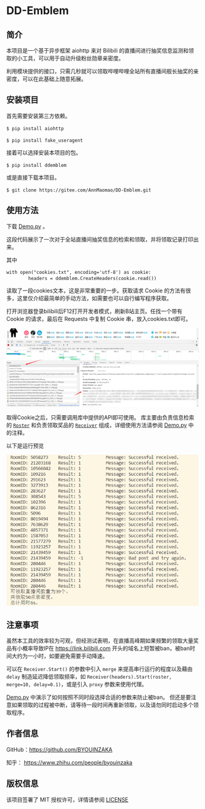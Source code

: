 <!--
 * @Author: Hata
 * @Date: 2020-03-28 01:08:54
 * @LastEditors: Hata
 * @LastEditTime: 2020-05-22 13:14:03
 * @FilePath: \DD-Emblem\README.md
 * @Description: 
--> 
# DD-Emblem

## 简介

本项目是一个基于异步框架 aiohttp 来对 Bilibili 的直播间进行抽奖信息监测和领取的小工具，可以用于自动升级粉丝勋章亲密度。

利用模块提供的接口，只需几秒就可以领取哔哩哔哩全站所有直播间舰长抽奖的亲密度，可以在此基础上随意拓展。 
## 安装项目
首先需要安装第三方依赖。

`$ pip install aiohttp`

`$ pip install fake_useragent`

接着可以选择安装本项目的包。

`$ pip install ddemblem`

或是直接下载本项目。

`$ git clone https://gitee.com/AnnMaomao/DD-Emblem.git`

## 使用方法

下载 [Demo.py](https://gitee.com/AnnMaomao/DD-Emblem/blob/master/Demo.py) 。

这段代码展示了一次对于全站直播间抽奖信息的检索和领取，并将领取记录打印出来。

其中
```
with open("cookies.txt", encoding='utf-8') as cookie:
        headers = ddemblem.CreateHeaders(cookie.read())
```
读取了一段cookies文本，这是非常重要的一步。获取请求 Cookie 的方法有很多，这里仅介绍最简单的手动方法，如需要也可以自行编写程序获取。

打开浏览器登录bilibili后F12打开开发者模式，刷新B站主页。任找一个带有 Cookie 的请求，最后在 Requests 中复制 Cookie 串，放入cookies.txt即可。

![获取Cookie示例](pic\cookie_exp.png)

取得Cookie之后，只需要调用库中提供的API即可使用。
库主要由负责信息检索的 [`Roster`](https://github.com/BYOUINZAKA/DD-Emblem/blob/2e289bfb405748a60e0025704639122812b48c68/DDEmblem/Base.py#L6) 和负责领取奖品的 [`Receiver`](https://github.com/BYOUINZAKA/DD-Emblem/blob/2e289bfb405748a60e0025704639122812b48c68/DDEmblem/Engine.py#L12) 组成，详细使用方法请参阅 [Demo.py](https://gitee.com/AnnMaomao/DD-Emblem/blob/master/Demo.py)  中的注释。

以下是运行预览

![运行预览](pic\result.png)

## 注意事项

虽然本工具的效率较为可观，但经测试表明，在直播高峰期如果频繁的领取大量奖品有小概率导致IP在 https://link.bilibili.com 开头的域名上短暂被ban，被ban时间大约为一小时，如要避免需要手动降速。

可以在 `Receiver.Start()` 的参数中引入 `merge` 来提高串行运行的程度以及藉由 `delay` 制造延迟降低领取频率，如 `Receiver(headers).Start(roster, merge=10, delay=0.1)`，或是引入 `proxy` 参数来使用代理。

[Demo.py](https://gitee.com/AnnMaomao/DD-Emblem/blob/master/Demo.py) 中演示了如何按照不同时段选择合适的参数来防止被ban。
但还是要注意如果领取的过程被中断，请等待一段时间再重新领取，以及请勿同时启动多个领取程序。

## 作者信息
GitHub：https://github.com/BYOUINZAKA

知乎： https://www.zhihu.com/people/byouinzaka
## 版权信息

该项目签署了 MIT 授权许可，详情请参阅 [LICENSE](https://github.com/BYOUINZAKA/DD-Emblem/blob/master/LICENSE)
